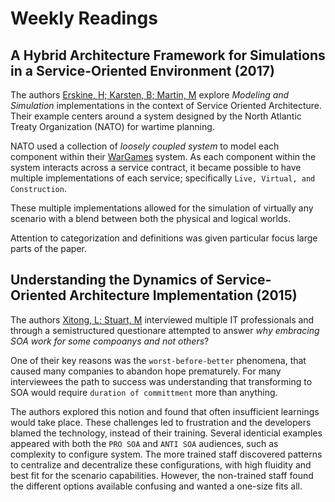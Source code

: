 # Weekly Readings

## A Hybrid Architecture Framework for Simulations in a Service-Oriented Environment (2017)

The authors [Erskine, H; Karsten, B; Martin, M](HybridFramework_Simulation_SOA.pdf) explore _Modeling and Simulation_ implementations in the context of Service Oriented Architecture. Their example centers around a system designed by the North Atlantic Treaty Organization (NATO) for wartime planning.

NATO used a collection of _loosely coupled system_ to model each component within their [WarGames](https://www.imdb.com/title/tt0086567/) system. As each component within the system interacts across a service contract, it became possible to have multiple implementations of each service; specifically `Live, Virtual, and Construction`.

These multiple implementations allowed for the simulation of virtually any scenario with a blend between both the physical and logical worlds.

Attention to categorization and definitions was given particular focus large parts of the paper.

## Understanding the Dynamics of Service-Oriented Architecture Implementation (2015)

The authors [Xitong, L; Stuart, M](Dynamics_SOA_Implementation.pdf) interviewed multiple IT professionals and through a semistructured questionare attempted to answer _why embracing SOA work for some compoanys and not others_?

One of their key reasons was the `worst-before-better` phenomena, that caused many companies to abandon hope prematurely. For many interviewees the path to success was understanding that transforming to SOA would require `duration of committment` more than anything.

The authors explored this notion and found that often insufficient learnings would take place. These challenges led to frustration and the developers blamed the technology, instead of their training. Several identicial examples appeared with both the `PRO SOA` and `ANTI SOA` audiences, such as complexity to configure system. The more trained staff discovered patterns to centralize and decentralize these configurations, with high fluidity and best fit for the scenario capabilities. However, the non-trained staff found the different options available confusing and wanted a one-size fits all.

